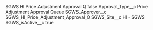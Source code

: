 <?xml version="1.0" encoding="UTF-8"?>
<CustomMetadata xmlns="http://soap.sforce.com/2006/04/metadata" xmlns:xsi="http://www.w3.org/2001/XMLSchema-instance" xmlns:xsd="http://www.w3.org/2001/XMLSchema">
    <label>SGWS HI Price Adjustment Approval Q</label>
    <protected>false</protected>
    <values>
        <field>Approval_Type__c</field>
        <value xsi:type="xsd:string">Price Adjustment Approval Queue</value>
    </values>
    <values>
        <field>SGWS_Approver__c</field>
        <value xsi:type="xsd:string">SGWS_HI_Price_Adjustment_Approval_Q</value>
    </values>
    <values>
        <field>SGWS_Site__c</field>
        <value xsi:type="xsd:string">HI - SGWS</value>
    </values>
    <values>
        <field>SGWS_isActive__c</field>
        <value xsi:type="xsd:boolean">true</value>
    </values>
</CustomMetadata>

